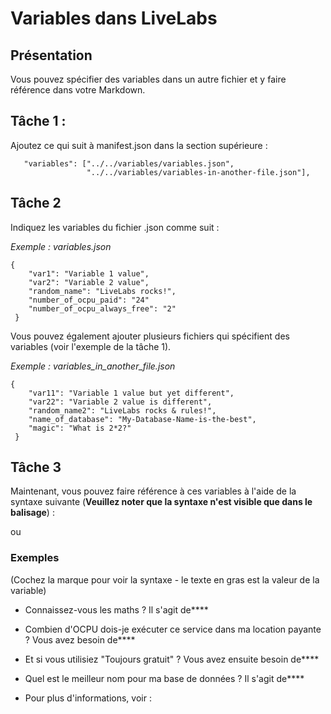 # Variables dans LiveLabs

## Présentation

Vous pouvez spécifier des variables dans un autre fichier et y faire référence dans votre Markdown.

## Tâche 1 :

Ajoutez ce qui suit à manifest.json dans la section supérieure :

       "variables": ["../../variables/variables.json",
                     "../../variables/variables-in-another-file.json"],
    

## Tâche 2

Indiquez les variables du fichier .json comme suit :

_Exemple : variables.json_

    {
        "var1": "Variable 1 value",
        "var2": "Variable 2 value",
        "random_name": "LiveLabs rocks!",
        "number_of_ocpu_paid": "24"
        "number_of_ocpu_always_free": "2"
     }
    

Vous pouvez également ajouter plusieurs fichiers qui spécifient des variables (voir l'exemple de la tâche 1).

_Exemple : variables\_in\_another\_file.json_

    {
        "var11": "Variable 1 value but yet different",
        "var22": "Variable 2 value is different",
        "random_name2": "LiveLabs rocks & rules!",
        "name_of_database": "My-Database-Name-is-the-best",
        "magic": "What is 2*2?"
     }
    

## Tâche 3

Maintenant, vous pouvez faire référence à ces variables à l'aide de la syntaxe suivante (**Veuillez noter que la syntaxe n'est visible que dans le balisage**) :

[](var:var1)

ou

[](var:magic)

### Exemples

(Cochez la marque pour voir la syntaxe - le texte en gras est la valeur de la variable)

*   Connaissez-vous les maths ? Il s'agit de**[](var:magic)**
    
*   Combien d'OCPU dois-je exécuter ce service dans ma location payante ? Vous avez besoin de**[](var:number_of_ocpu_paid)**
    
*   Et si vous utilisiez "Toujours gratuit" ? Vous avez ensuite besoin de**[](var:number_of_ocpu_always_free)**
    
*   Quel est le meilleur nom pour ma base de données ? Il s'agit de**[](var:name_of_database)**
    
*   Pour plus d'informations, voir :**[](var:doc_link)**